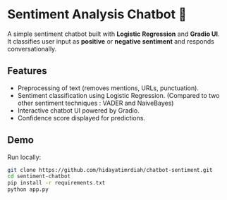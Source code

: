 # Sentiment Analysis Chatbot 🤖

A simple sentiment chatbot built with **Logistic Regression** and **Gradio UI**.  
It classifies user input as **positive** or **negative sentiment** and responds conversationally.

## Features
- Preprocessing of text (removes mentions, URLs, punctuation).
- Sentiment classification using Logistic Regression. (Compared to two other sentiment techniques : VADER and NaiveBayes)
- Interactive chatbot UI powered by Gradio.
- Confidence score displayed for predictions.

## Demo
Run locally:

```bash
git clone https://github.com/hidayatimrdiah/chatbot-sentiment.git
cd sentiment-chatbot
pip install -r requirements.txt
python app.py
